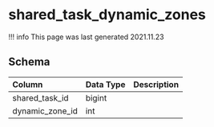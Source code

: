 # shared_task_dynamic_zones

!!! info
	This page was last generated 2021.11.23

## Schema
| Column | Data Type | Description |
| :--- | :--- | :--- |
| shared_task_id | bigint |  |
| dynamic_zone_id | int |  |

